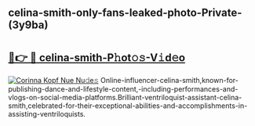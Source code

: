 ## celina-smith-only-fans​-leaked-photo​-Private-(3y9ba)


# <h2><a href="https://mediaupload.pro?title=celina-smith&ref=git">🔗👉 🔴 celina-smith-P𝚑ot𝚘𝚜-V𝚒d𝚎o</a></h2>

[![Corinna Kopf Nue Nu𝚍e𝚜](https://i.imgur.com/0qMVB7G.gif)](https://mediaupload.pro?title=celina-smith&ref=git)
Online-influencer-celina-smith,known-for-publishing-dance-and-lifestyle-content,-including-performances-and-vlogs-on-social-media-platforms.Brilliant-ventriloquist-assistant-celina-smith,celebrated-for-their-exceptional-abilities-and-accomplishments-in-assisting-ventriloquists.  